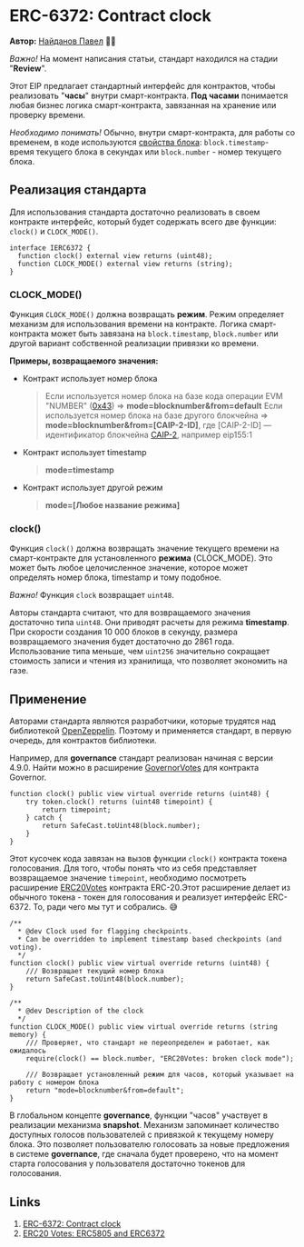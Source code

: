 # ERC-6372: Contract clock

**Автор:** [Найданов Павел](https://github.com/PavelNaydanov) 🕵️‍♂️

_Важно!_ На момент написания статьи, стандарт находился на стадии "**Review**".

Этот EIP предлагает стандартный интерфейс для контрактов, чтобы реализовать "**часы**" внутри смарт-контракта. **Под часами** понимается любая бизнес логика смарт-контракта, завязанная на хранение или проверку времени.

_Необходимо понимать!_ Обычно, внутри смарт-контракта, для работы со временем, в коде используются [свойства блока](https://docs.soliditylang.org/en/latest/units-and-global-variables.html#block-and-transaction-properties): `block.timestamp`- время текущего блока в секундах или `block.number` - номер текущего блока.

## Реализация стандарта

Для использования стандарта достаточно реализовать в своем контракте интерфейс, который будет содержать всего две функции: `clock()` и `CLOCK_MODE()`.

```solidity
interface IERC6372 {
  function clock() external view returns (uint48);
  function CLOCK_MODE() external view returns (string);
}
```

### CLOCK_MODE()

Функция `CLOCK_MODE()` должна возвращать **режим**. Режим определяет механизм для  использования времени на контракте. Логика смарт-контракта может быть завязана на `block.timestamp`, `block.number` или другой вариант собственной реализации привязки ко времени.

**Примеры, возвращаемого значения:**

- Контракт использует номер блока
  > Если используется номер блока на базе кода операции EVM "NUMBER" ([0x43](https://www.evm.codes/#43?fork=shanghai)) => **mode=blocknumber&from=default**
  > Если используется номер блока на базе другого блокчейна => **mode=blocknumber&from=[CAIP-2-ID]**, где [CAIP-2-ID] — идентификатор блокчейна [CAIP-2](https://github.com/ChainAgnostic/CAIPs/blob/main/CAIPs/caip-2.md), например eip155:1
- Контракт использует timestamp
  > **mode=timestamp**
- Контракт использует другой режим
  > **mode=[Любое название режима]**

### clock()

Функция `clock()` должна возвращать значение текущего времени на смарт-контракте для установленного **режима** (CLOCK_MODE). Это может быть любое целочисленное значение, которое может определять номер блока, timestamp и тому подобное.

_Важно!_ Функция `clock` возвращает `uint48`.

Авторы стандарта считают, что для возвращаемого значения достаточно типа `uint48`. Они приводят расчеты для режима **timestamp**. При скорости создания 10 000 блоков в секунду, размера возвращаемого значения будет достаточно до 2861 года. Использование типа меньше, чем `uint256` значительно сокращает стоимость записи и чтения из хранилища, что позволяет экономить на газе.

## Применение

Авторами стандарта являются разработчики, которые трудятся над библиотекой [OpenZeppelin](https://www.openzeppelin.com/). Поэтому и применяется стандарт, в первую очередь, для контрактов библиотеки.

Например, для **governance** стандарт реализован начиная с версии 4.9.0. Найти можно в расширение [GovernorVotes](https://github.com/OpenZeppelin/openzeppelin-contracts/blob/v4.9.0/contracts/governance/extensions/GovernorVotes.sol) для контракта Governor.

```solidity
function clock() public view virtual override returns (uint48) {
    try token.clock() returns (uint48 timepoint) {
        return timepoint;
    } catch {
        return SafeCast.toUint48(block.number);
    }
}
```
Этот кусочек кода завязан на вызов функции `clock()` контракта токена голосования. Для того, чтобы понять что из себя представляет возвращаемое значение `timepoint`, необходимо посмотреть расширение [ERC20Votes](https://github.com/OpenZeppelin/openzeppelin-contracts/blob/v4.9.0/contracts/token/ERC20/extensions/ERC20Votes.sol) контракта ERC-20.Этот расширение делает из обычного токена - токен для голосования и реализует интерфейс ERC-6372. То, ради чего мы тут и собрались. 😅

```solidity
/**
  * @dev Clock used for flagging checkpoints.
  * Can be overridden to implement timestamp based checkpoints (and voting).
  */
function clock() public view virtual override returns (uint48) {
    /// Возвращает текущий номер блока
    return SafeCast.toUint48(block.number);
}

/**
  * @dev Description of the clock
  */
function CLOCK_MODE() public view virtual override returns (string memory) {
    /// Проверяет, что стандарт не переопределен и работает, как ожидалось
    require(clock() == block.number, "ERC20Votes: broken clock mode");

    /// Возвращает установленный режим для часов, который указывает на работу с номером блока
    return "mode=blocknumber&from=default";
}
```

В глобальном концепте **governance**, функции "часов" участвует в реализации механизма **snapshot**. Механизм запоминает количество доступных голосов пользователей с привязкой к текущему номеру блока. Это позволяет пользователю голосовать за новые предложения в системе **governance**, где сначала будет проверено, что на момент старта голосования у пользователя достаточно токенов для голосования.


## Links

1. [ERC-6372: Contract clock](https://eips.ethereum.org/EIPS/eip-6372)
2. [ERC20 Votes: ERC5805 and ERC6372](https://www.rareskills.io/post/erc20-votes-erc5805-and-erc6372)